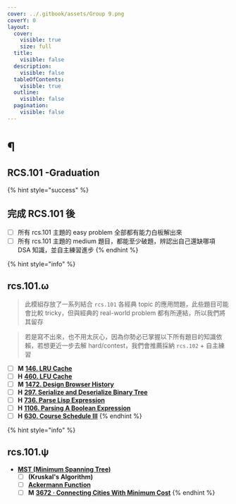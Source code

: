 ```yaml
---
cover: ../.gitbook/assets/Group 9.png
coverY: 0
layout:
  cover:
    visible: true
    size: full
  title:
    visible: false
  description:
    visible: false
  tableOfContents:
    visible: true
  outline:
    visible: false
  pagination:
    visible: false
---
```


# ¶

## RCS.101 -Graduation

{% hint style="success" %}
## 完成 RCS.101 後

* [ ] 所有 rcs.101 主題的 easy problem 全部都有能力白板解出來
* [ ] 所有 rcs.101 主題的 medium 題目，都能至少破題，辨認出自己還缺哪項 DSA 知識，並自主練習進步
{% endhint %}

{% hint style="info" %}
## rcs.101.ω

> 此模組存放了一系列結合 `rcs.101` 各經典 topic 的應用問題，此些題目可能會比較 tricky，但與經典的 real-world problem 都有所連結，所以我們將其留存

> 若是寫不出來，也不用太灰心，因為你勢必已掌握以下所有題目的知識依賴，若想更近一步去解 hard/contest，我們會推薦採納 `rcs.102` + 自主練習

* [ ] **M** [**146. LRU Cache**](https://leetcode.com/problems/lru-cache/)
* [ ] **H** [**460. LFU Cache**](https://leetcode.com/problems/lfu-cache/)
* [ ] **M** [**1472. Design Browser History**](https://leetcode.com/problems/design-browser-history/)
* [ ] **H** [**297. Serialize and Deserialize Binary Tree**](https://leetcode.com/problems/serialize-and-deserialize-binary-tree/)
* [ ] **H** [**736. Parse Lisp Expression**](https://leetcode.com/problems/parse-lisp-expression/)
* [ ] **H** [**1106. Parsing A Boolean Expression**](https://leetcode.com/problems/parsing-a-boolean-expression/)
* [ ] **H** [**630. Course Schedule III**](https://leetcode.com/problems/course-schedule-iii/)
{% endhint %}

{% hint style="info" %}
## rcs.101.ψ

* [**MST (Minimum Spanning Tree)**](https://leetcodethehardway.com/tutorials/graph-theory/kruskals-algorithm)
  * [ ] **(Kruskal's Algorithm)**
  * [ ] [**Ackermann Function**](https://www.youtube.com/results?search\_query=ackermann+function)
  * [ ] **M** [**3672 · Connecting Cities With Minimum Cost**](https://www.lintcode.com/problem/3672/description?\_from=problem\_tag\&fromId=399)
{% endhint %}
